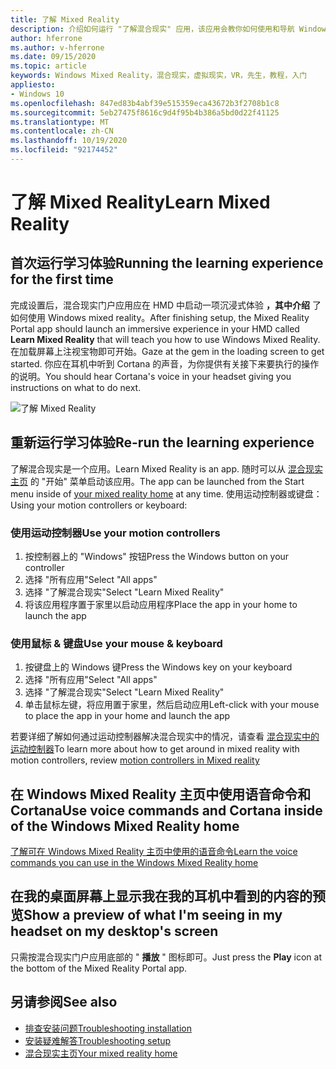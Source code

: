 ```yaml
---
title: 了解 Mixed Reality
description: 介绍如何运行 "了解混合现实" 应用，该应用会教你如何使用和导航 Windows Mixed Reality。
author: hferrone
ms.author: v-hferrone
ms.date: 09/15/2020
ms.topic: article
keywords: Windows Mixed Reality，混合现实，虚拟现实，VR，先生，教程，入门
appliesto:
- Windows 10
ms.openlocfilehash: 847ed83b4abf39e515359eca43672b3f2708b1c8
ms.sourcegitcommit: 5eb27475f8616c9d4f95b4b386a5bd0d22f41125
ms.translationtype: MT
ms.contentlocale: zh-CN
ms.lasthandoff: 10/19/2020
ms.locfileid: "92174452"
---
```

# <a name="learn-mixed-reality"></a><span data-ttu-id="92109-104">了解 Mixed Reality</span><span class="sxs-lookup"><span data-stu-id="92109-104">Learn Mixed Reality</span></span>

## <a name="running-the-learning-experience-for-the-first-time"></a><span data-ttu-id="92109-105">首次运行学习体验</span><span class="sxs-lookup"><span data-stu-id="92109-105">Running the learning experience for the first time</span></span>

<span data-ttu-id="92109-106">完成设置后，混合现实门户应用应在 HMD 中启动一项沉浸式体验 **，其中介绍** 了如何使用 Windows mixed reality。</span><span class="sxs-lookup"><span data-stu-id="92109-106">After finishing setup, the Mixed Reality Portal app should launch an immersive experience in your HMD called **Learn Mixed Reality** that will teach you how to use Windows Mixed Reality.</span></span> <span data-ttu-id="92109-107">在加载屏幕上注视宝物即可开始。</span><span class="sxs-lookup"><span data-stu-id="92109-107">Gaze at the gem in the loading screen to get started.</span></span> <span data-ttu-id="92109-108">你应在耳机中听到 Cortana 的声音，为你提供有关接下来要执行的操作的说明。</span><span class="sxs-lookup"><span data-stu-id="92109-108">You should hear Cortana's voice in your headset giving you instructions on what to do next.</span></span>

![了解 Mixed Reality](images/file-learnmixedrealitystart.png)

## <a name="re-run-the-learning-experience"></a><span data-ttu-id="92109-110">重新运行学习体验</span><span class="sxs-lookup"><span data-stu-id="92109-110">Re-run the learning experience</span></span>

<span data-ttu-id="92109-111">了解混合现实是一个应用。</span><span class="sxs-lookup"><span data-stu-id="92109-111">Learn Mixed Reality is an app.</span></span> <span data-ttu-id="92109-112">随时可以从 [混合现实主页](your-mixed-reality-home.md) 的 "开始" 菜单启动该应用。</span><span class="sxs-lookup"><span data-stu-id="92109-112">The app can be launched from the Start menu inside of [your mixed reality home](your-mixed-reality-home.md) at any time.</span></span> <span data-ttu-id="92109-113">使用运动控制器或键盘：</span><span class="sxs-lookup"><span data-stu-id="92109-113">Using your motion controllers or keyboard:</span></span>

### <a name="use-your-motion-controllers"></a><span data-ttu-id="92109-114">使用运动控制器</span><span class="sxs-lookup"><span data-stu-id="92109-114">Use your motion controllers</span></span>

1. <span data-ttu-id="92109-115">按控制器上的 "Windows" 按钮</span><span class="sxs-lookup"><span data-stu-id="92109-115">Press the Windows button on your controller</span></span>
2. <span data-ttu-id="92109-116">选择 "所有应用"</span><span class="sxs-lookup"><span data-stu-id="92109-116">Select "All apps"</span></span>
3. <span data-ttu-id="92109-117">选择 "了解混合现实"</span><span class="sxs-lookup"><span data-stu-id="92109-117">Select "Learn Mixed Reality"</span></span>
4. <span data-ttu-id="92109-118">将该应用程序置于家里以启动应用程序</span><span class="sxs-lookup"><span data-stu-id="92109-118">Place the app in your home to launch the app</span></span>

### <a name="use-your-mouse--keyboard"></a><span data-ttu-id="92109-119">使用鼠标 & 键盘</span><span class="sxs-lookup"><span data-stu-id="92109-119">Use your mouse & keyboard</span></span>

1. <span data-ttu-id="92109-120">按键盘上的 Windows 键</span><span class="sxs-lookup"><span data-stu-id="92109-120">Press the Windows key on your keyboard</span></span>
2. <span data-ttu-id="92109-121">选择 "所有应用"</span><span class="sxs-lookup"><span data-stu-id="92109-121">Select "All apps"</span></span>
3. <span data-ttu-id="92109-122">选择 "了解混合现实"</span><span class="sxs-lookup"><span data-stu-id="92109-122">Select "Learn Mixed Reality"</span></span>
4. <span data-ttu-id="92109-123">单击鼠标左键，将应用置于家里，然后启动应用</span><span class="sxs-lookup"><span data-stu-id="92109-123">Left-click with your mouse to place the app in your home and launch the app</span></span>

<span data-ttu-id="92109-124">若要详细了解如何通过运动控制器解决混合现实中的情况，请查看 [混合现实中的运动控制器](controllers-in-wmr.md)</span><span class="sxs-lookup"><span data-stu-id="92109-124">To learn more about how to get around in mixed reality with motion controllers, review [motion controllers in Mixed reality](controllers-in-wmr.md)</span></span>

## <a name="use-voice-commands-and-cortana-inside-of-the-windows-mixed-reality-home"></a><span data-ttu-id="92109-125">在 Windows Mixed Reality 主页中使用语音命令和 Cortana</span><span class="sxs-lookup"><span data-stu-id="92109-125">Use voice commands and Cortana inside of the Windows Mixed Reality home</span></span>

[<span data-ttu-id="92109-126">了解可在 Windows Mixed Reality 主页中使用的语音命令</span><span class="sxs-lookup"><span data-stu-id="92109-126">Learn the voice commands you can use in the Windows Mixed Reality home</span></span>](https://support.microsoft.com/en-us/help/4041322/windows-10-speech-in-windows-mixed-reality)

## <a name="show-a-preview-of-what-im-seeing-in-my-headset-on-my-desktops-screen"></a><span data-ttu-id="92109-127">在我的桌面屏幕上显示我在我的耳机中看到的内容的预览</span><span class="sxs-lookup"><span data-stu-id="92109-127">Show a preview of what I'm seeing in my headset on my desktop's screen</span></span>

<span data-ttu-id="92109-128">只需按混合现实门户应用底部的 " **播放** " 图标即可。</span><span class="sxs-lookup"><span data-stu-id="92109-128">Just press the **Play** icon at the bottom of the Mixed Reality Portal app.</span></span>

## <a name="see-also"></a><span data-ttu-id="92109-129">另请参阅</span><span class="sxs-lookup"><span data-stu-id="92109-129">See also</span></span>

* [<span data-ttu-id="92109-130">排查安装问题</span><span class="sxs-lookup"><span data-stu-id="92109-130">Troubleshooting installation</span></span>](installation_errors.md)
* [<span data-ttu-id="92109-131">安装疑难解答</span><span class="sxs-lookup"><span data-stu-id="92109-131">Troubleshooting setup</span></span>](set-up-questions.md)
* [<span data-ttu-id="92109-132">混合现实主页</span><span class="sxs-lookup"><span data-stu-id="92109-132">Your mixed reality home</span></span>](your-mixed-reality-home.md)
